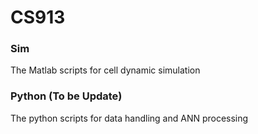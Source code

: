 # CS913

### Sim
The Matlab scripts for cell dynamic simulation

### Python (To be Update)
The python scripts for data handling and ANN processing
